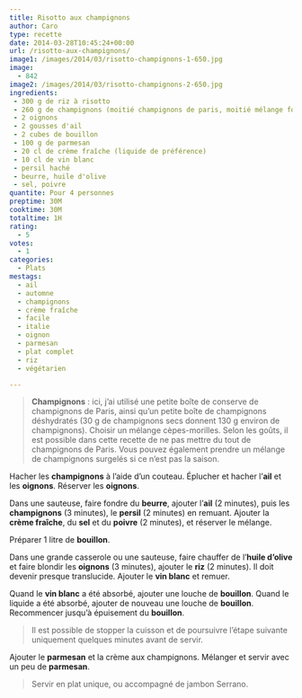 ```yaml
---
title: Risotto aux champignons
author: Caro
type: recette
date: 2014-03-28T10:45:24+00:00
url: /risotto-aux-champignons/
image1: /images/2014/03/risotto-champignons-1-650.jpg
image:
  - 842
image2: /images/2014/03/risotto-champignons-2-650.jpg
ingredients:
 - 300 g de riz à risotto
 - 260 g de champignons (moitié champignons de paris, moitié mélange forestier)
 - 2 oignons
 - 2 gousses d'ail
 - 2 cubes de bouillon
 - 100 g de parmesan
 - 20 cl de crème fraîche (liquide de préférence)
 - 10 cl de vin blanc
 - persil haché
 - beurre, huile d'olive
 - sel, poivre
quantite: Pour 4 personnes
preptime: 30M
cooktime: 30M
totaltime: 1H
rating:
  - 5
votes:
  - 1
categories:
  - Plats
mestags:
  - ail
  - automne
  - champignons
  - crème fraîche
  - facile
  - italie
  - oignon
  - parmesan
  - plat complet
  - riz
  - végétarien

---
```

> **Champignons** : ici, j&rsquo;ai utilisé une petite boîte de conserve de champignons de Paris, ainsi qu&rsquo;un petite boîte de champignons déshydratés (30 g de champignons secs donnent 130 g environ de champignons). Choisir un mélange cèpes-morilles. Selon les goûts, il est possible dans cette recette de ne pas mettre du tout de champignons de Paris. Vous pouvez également prendre un mélange de champignons surgelés si ce n&rsquo;est pas la saison.

Hacher les **champignons** à l&rsquo;aide d&rsquo;un couteau. Éplucher et hacher l&rsquo;**ail** et les **oignons**. Réserver les **oignons**.

Dans une sauteuse, faire fondre du **beurre**, ajouter l&rsquo;**ail** (2 minutes), puis les **champignons** (3 minutes), le **persil** (2 minutes) en remuant. Ajouter la **crème fraîche**, du **sel** et du **poivre** (2 minutes), et réserver le mélange.

Préparer 1 litre de **bouillon**.

Dans une grande casserole ou une sauteuse, faire chauffer de l&rsquo;**huile d&rsquo;olive** et faire blondir les **oignons** (3 minutes), ajouter le **riz** (2 minutes). Il doit devenir presque translucide. Ajouter le **vin blanc** et remuer.

Quand le **vin blanc** a été absorbé, ajouter une louche de **bouillon**. Quand le liquide a été absorbé, ajouter de nouveau une louche de **bouillon**. Recommencer jusqu&rsquo;à épuisement du **bouillon**.

> Il est possible de stopper la cuisson et de poursuivre l&rsquo;étape suivante uniquement quelques minutes avant de servir.

Ajouter le **parmesan** et la crème aux champignons. Mélanger et servir avec un peu de **parmesan**.

> Servir en plat unique, ou accompagné de jambon Serrano.
